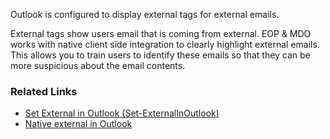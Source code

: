 Outlook is configured to display external tags for external emails.

External tags show users email that is coming from external. EOP & MDO works with native client side integration to clearly highlight external emails. This allows you to train users to identify these emails so that they can be more suspicious about the email contents.

### Related Links

* [Set External in Outlook (Set-ExternalInOutlook)](https://learn.microsoft.com/en-us/powershell/module/exchange/set-externalinoutlook?view=exchange-ps) 
* [Native external in Outlook](https://techcommunity.microsoft.com/t5/exchange-team-blog/native-external-sender-callouts-on-email-in-outlook/ba-p/2250098)
